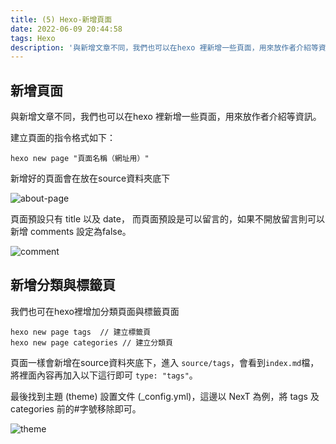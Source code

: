 ```yaml
---
title: (5) Hexo-新增頁面
date: 2022-06-09 20:44:58
tags: Hexo
description: '與新增文章不同，我們也可以在hexo 裡新增一些頁面，用來放作者介紹等資訊。'
---
```


## 新增頁面

與新增文章不同，我們也可以在hexo 裡新增一些頁面，用來放作者介紹等資訊。

建立頁面的指令格式如下：

```
hexo new page "頁面名稱（網址用）"
```

新增好的頁面會在放在source資料夾底下

![about-page](https://firebasestorage.googleapis.com/v0/b/project-fb4ac.appspot.com/o/202206009.png?alt=media&token=4e8aaa96-e6ea-4a18-9bb1-37d18acec1b7)

頁面預設只有 title 以及 date， 而頁面預設是可以留言的，如果不開放留言則可以新增 comments 設定為false。

![comment](https://firebasestorage.googleapis.com/v0/b/project-fb4ac.appspot.com/o/20220600902.png?alt=media&token=6fbb9f83-991a-4e9b-b2dc-9291231e6dfb)

## 新增分類與標籤頁

我們也可在hexo裡增加分類頁面與標籤頁面

```
hexo new page tags  // 建立標籤頁
hexo new page categories // 建立分類頁
```

頁面一樣會新增在source資料夾底下，進入 `source/tags`，會看到`index.md`檔，
將裡面內容再加入以下這行即可 `type: "tags"`。

最後找到主題 (theme) 設置文件 (_config.yml)，這邊以 NexT 為例，將 tags 及 categories 前的#字號移除即可。

![theme](https://firebasestorage.googleapis.com/v0/b/project-fb4ac.appspot.com/o/20220600903.png?alt=media&token=f53ac521-d777-4cc9-b6e0-c34b04da5458)




